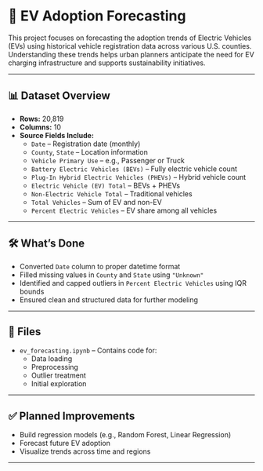 # 🚗 EV Adoption Forecasting

This project focuses on forecasting the adoption trends of Electric Vehicles (EVs) using historical vehicle registration data across various U.S. counties. Understanding these trends helps urban planners anticipate the need for EV charging infrastructure and supports sustainability initiatives.

---

## 📊 Dataset Overview

- **Rows:** 20,819  
- **Columns:** 10  
- **Source Fields Include:**
  - `Date` – Registration date (monthly)
  - `County`, `State` – Location information
  - `Vehicle Primary Use` – e.g., Passenger or Truck
  - `Battery Electric Vehicles (BEVs)` – Fully electric vehicle count
  - `Plug-In Hybrid Electric Vehicles (PHEVs)` – Hybrid vehicle count
  - `Electric Vehicle (EV) Total` – BEVs + PHEVs
  - `Non-Electric Vehicle Total` – Traditional vehicles
  - `Total Vehicles` – Sum of EV and non-EV
  - `Percent Electric Vehicles` – EV share among all vehicles

---

## 🛠️ What’s Done

- Converted `Date` column to proper datetime format
- Filled missing values in `County` and `State` using `"Unknown"`
- Identified and capped outliers in `Percent Electric Vehicles` using IQR bounds
- Ensured clean and structured data for further modeling

---

## 📁 Files

- `ev_forecasting.ipynb` – Contains code for:
  - Data loading
  - Preprocessing
  - Outlier treatment
  - Initial exploration

---

## ✅ Planned Improvements

- Build regression models (e.g., Random Forest, Linear Regression)
- Forecast future EV adoption
- Visualize trends across time and regions

---
